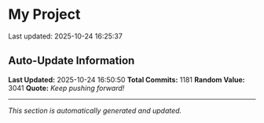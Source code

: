 # My Project


Last updated: 2025-10-24 16:25:37




































































































































































































































































































































































































































































































































































































































































































































































































































































































































































































































































































































































































































































































































































































































































































































































































































## Auto-Update Information

**Last Updated:** 2025-10-24 16:50:50
**Total Commits:** 1181
**Random Value:** 3041
**Quote:** _Keep pushing forward!_

---
_This section is automatically generated and updated._